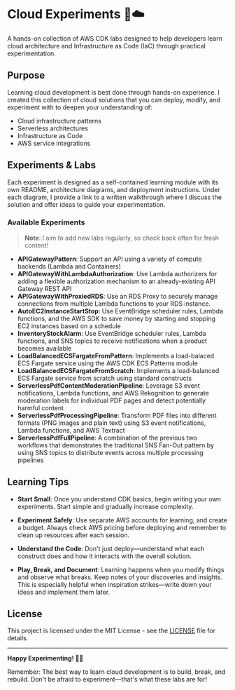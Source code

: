 # Cloud Experiments 🧪☁️

A hands-on collection of AWS CDK labs designed to help developers learn cloud architecture and Infrastructure as Code (IaC) through practical experimentation.

## Purpose

Learning cloud development is best done through hands-on experience. I created this collection of cloud solutions that you can deploy, modify, and experiment with to deepen your understanding of:

- Cloud infrastructure patterns
- Serverless architectures  
- Infrastructure as Code
- AWS service integrations

## Experiments & Labs

Each experiment is designed as a self-contained learning module with its own README, architecture diagrams, and deployment instructions. Under each diagram, I provide a link to a written walkthrough where I discuss the solution and offer ideas to guide your experimentation.

### Available Experiments

> **Note**: I aim to add new labs regularly, so check back often for fresh content!

- **APIGatewayPattern**: Support an API using a variety of compute backends (Lambda and Containers)
- **APIGatewayWithLambdaAuthorization**: Use Lambda authorizers for adding a flexible authorization mechanism to an already-existing API Gateway REST API
- **APIGatewayWithProxiedRDS**: Use an RDS Proxy to securely manage connections from multiple Lambda functions to your RDS instance.
- **AutoEC2InstanceStartStop**: Use EventBridge scheduler rules, Lambda functions, and the AWS SDK to save money by starting and stopping EC2 instances based on a schedule
- **InventoryStockAlarm**: Use EventBridge scheduler rules, Lambda functions, and SNS topics to receive notifications when a product becomes available
- **LoadBalancedECSFargateFromPattern**: Implements a load-balaced ECS Fargate service using the AWS CDK ECS Patterns module
- **LoadBalancedECSFargateFromScratch**: Implements a load-balanced ECS Fargate service from scratch using standard constructs
- **ServerlessPdfContentModerationPipeline**: Leverage S3 event notifications, Lambda functions, and AWS Rekognition to generate moderation labels for individual PDF pages and detect potentially harmful content
- **ServerlessPdfProcessingPipeline**: Transform PDF files into different formats (PNG images and plain text) using S3 event notifications, Lambda functions, and AWS Textract
- **ServerlessPdfFullPipeline**: A combination of the previous two workflows that demonstrates the traditional SNS Fan-Out pattern by using SNS topics to distribute events across multiple processing pipelines

## Learning Tips

- **Start Small**: Once you understand CDK basics, begin writing your own experiments. Start simple and gradually increase complexity.

- **Experiment Safely**: Use separate AWS accounts for learning, and create a budget. Always check AWS pricing before deploying and remember to clean up resources after each session.

- **Understand the Code**: Don't just deploy—understand what each construct does and how it interacts with the overall solution.

- **Play, Break, and Document**: Learning happens when you modify things and observe what breaks. Keep notes of your discoveries and insights. This is especially helpful when inspiration strikes—write down your ideas and implement them later.


## License

This project is licensed under the MIT License - see the [LICENSE](LICENSE) file for details.

---

**Happy Experimenting! 🚀🧪**

Remember: The best way to learn cloud development is to build, break, and rebuild. Don't be afraid to experiment—that's what these labs are for!